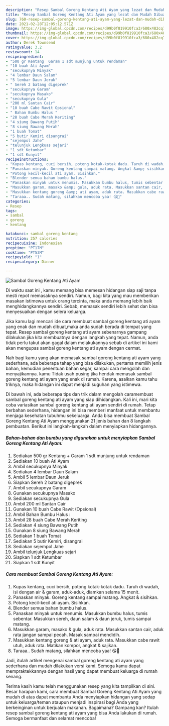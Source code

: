 ```yaml
---
description: "Resep Sambal Goreng Kentang Ati Ayam yang lezat dan Mudah Dibuat"
title: "Resep Sambal Goreng Kentang Ati Ayam yang lezat dan Mudah Dibuat"
slug: 760-resep-sambal-goreng-kentang-ati-ayam-yang-lezat-dan-mudah-dibuat
date: 2021-02-28T12:05:12.571Z
image: https://img-global.cpcdn.com/recipes/d99b0f819910fca3/680x482cq70/sambal-goreng-kentang-ati-ayam-foto-resep-utama.jpg
thumbnail: https://img-global.cpcdn.com/recipes/d99b0f819910fca3/680x482cq70/sambal-goreng-kentang-ati-ayam-foto-resep-utama.jpg
cover: https://img-global.cpcdn.com/recipes/d99b0f819910fca3/680x482cq70/sambal-goreng-kentang-ati-ayam-foto-resep-utama.jpg
author: Derek Townsend
ratingvalue: 3.2
reviewcount: 14
recipeingredient:
- "500 gr Kentang  Garam 1 sdt munjung untuk rendaman"
- "10 buah Ati Ayam"
- "secukupnya Minyak"
- "4 lembar Daun Salam"
- "5 lembar Daun Jeruk"
- " Sereh 2 batang digeprek"
- "secukupnya Garam"
- "secukupnya Masako"
- "secukupnya Gula"
- "200 ml Santan Cair"
- "10 buah Cabe Rawit Opsional"
- " Bahan Bumbu Halus "
- "28 buah Cabe Merah Keriting"
- "4 siung Bawang Putih"
- "8 siung Bawang Merah"
- "1 buah Tomat"
- "5 butir Kemiri disangrai"
- "sejempol Jahe"
- "telunjuk Lengkuas sejari"
- "1 sdt Ketumbar"
- "1 sdt Kunyit"
recipeinstructions:
- "Kupas kentang, cuci bersih, potong kotak-kotak dadu. Taruh di wadah, isi dengan air &amp; garam, aduk-aduk, diamkan selama 15 menit."
- "Panaskan minyak. Goreng kentang sampai matang. Angkat &amp; sisihkan."
- "Potong kecil-kecil ati ayam. Sisihkan."
- "Blender semua bahan bumbu halus."
- "Panaskan minyak untuk menumis. Masukkan bumbu halus, tumis sebentar. Masukkan sereh, daun salam &amp; daun jeruk, tumis sampai matang."
- "Masukkan garam, masako &amp; gula, aduk rata. Masukkan santan cair, aduk rata jangan sampai pecah. Masak sampai mendidih."
- "Masukkan kentang goreng &amp; ati ayam, aduk rata. Masukkan cabe rawit utuh, aduk rata. Matikan kompor, angkat &amp; sajikan."
- "Taraaa.. Sudah matang, silahkan mencoba yaa! 😘👏"
categories:
- Resep
tags:
- sambal
- goreng
- kentang

katakunci: sambal goreng kentang 
nutrition: 257 calories
recipecuisine: Indonesian
preptime: "PT17M"
cooktime: "PT53M"
recipeyield: "1"
recipecategory: Dinner

---
```



![Sambal Goreng Kentang Ati Ayam](https://img-global.cpcdn.com/recipes/d99b0f819910fca3/680x482cq70/sambal-goreng-kentang-ati-ayam-foto-resep-utama.jpg)

Di waktu  saat ini , kamu memang bisa memesan hidangan siap saji tanpa mesti repot memasaknya sendiri. Namun, bagi kita yang mau memberikan masakan istimewa untuk orang tercinta, maka anda memang lebih baik menghidangkannya sendiri. Sebab, memasak sendiri lebih sehat dan bisa menyesuaikan dengan selera keluarga.

Jika kamu lagi mencari ide cara membuat sambal goreng kentang ati ayam yang enak dan mudah dibuat,maka anda sudah berada di tempat yang tepat. Resep sambal goreng kentang ati ayam  sebenarnya gampang dilakukan jika kita membuatnya dengan langkah yang tepat. Namun, anda tidak perlu takut akan gagal dalam melakukannya 
sebab di artikel ini kami akan mengupas sambal goreng kentang ati ayam dengan cermat.  



Nah bagi kamu yang akan memasak sambal goreng kentang ati ayam yang sederhana, ada beberapa tahap yang bisa dilakukan, pertama memilih jenis bahan, kemudian penentuan bahan segar, sampai cara mengolah dan menyajikannya. kamu Tidak usah pusing jika hendak memasak sambal goreng kentang ati ayam yang enak di rumah. Karena, asalkan kamu  tahu triknya, maka hidangan ini dapat menjadi suguhan yang istimewa.

Di bawah ini, ada beberapa tips dan trik dalam mengolah caramembuat sambal goreng kentang ati ayam yang siap dihidangkan. Kali ini, mari kita coba variasikan sambal goreng kentang ati ayam sendiri di rumah. Tetap berbahan sederhana, hidangan ini bisa memberi manfaat untuk membantu menjaga kesehatan tubuhmu sekeluarga. Anda bisa membuat Sambal Goreng Kentang Ati Ayam menggunakan 21 jenis bahan dan 8 langkah pembuatan. Berikut ini langkah-langkah dalam menyiapkan hidangannya.

<!--inarticleads1-->

##### Bahan-bahan dan bumbu yang digunakan untuk menyiapkan Sambal Goreng Kentang Ati Ayam:

1. Sediakan 500 gr Kentang + Garam 1 sdt munjung untuk rendaman
1. Sediakan 10 buah Ati Ayam
1. Ambil secukupnya Minyak
1. Sediakan 4 lembar Daun Salam
1. Ambil 5 lembar Daun Jeruk
1. Siapkan  Sereh 2 batang digeprek
1. Ambil secukupnya Garam
1. Gunakan secukupnya Masako
1. Sediakan secukupnya Gula
1. Ambil 200 ml Santan Cair
1. Gunakan 10 buah Cabe Rawit (Opsional)
1. Ambil  Bahan Bumbu Halus :
1. Ambil 28 buah Cabe Merah Keriting
1. Sediakan 4 siung Bawang Putih
1. Gunakan 8 siung Bawang Merah
1. Sediakan 1 buah Tomat
1. Sediakan 5 butir Kemiri, disangrai
1. Sediakan sejempol Jahe
1. Ambil telunjuk Lengkuas sejari
1. Siapkan 1 sdt Ketumbar
1. Siapkan 1 sdt Kunyit




<!--inarticleads2-->

##### Cara membuat Sambal Goreng Kentang Ati Ayam:

1. Kupas kentang, cuci bersih, potong kotak-kotak dadu. Taruh di wadah, isi dengan air &amp; garam, aduk-aduk, diamkan selama 15 menit.
1. Panaskan minyak. Goreng kentang sampai matang. Angkat &amp; sisihkan.
1. Potong kecil-kecil ati ayam. Sisihkan.
1. Blender semua bahan bumbu halus.
1. Panaskan minyak untuk menumis. Masukkan bumbu halus, tumis sebentar. Masukkan sereh, daun salam &amp; daun jeruk, tumis sampai matang.
1. Masukkan garam, masako &amp; gula, aduk rata. Masukkan santan cair, aduk rata jangan sampai pecah. Masak sampai mendidih.
1. Masukkan kentang goreng &amp; ati ayam, aduk rata. Masukkan cabe rawit utuh, aduk rata. Matikan kompor, angkat &amp; sajikan.
1. Taraaa.. Sudah matang, silahkan mencoba yaa! 😘👏




Jadi, itulah artikel mengenai  sambal goreng kentang ati ayam  yang sederhana dan mudah dilakukan versi kami. Semoga kamu dapat mempraktekkannya dengan hasil yang dapat membuat keluarga di rumah senang. 

Terima kasih kamu telah menggunakan resep yang kita tampilkan di sini. Besar harapan kami, cara membuat  Sambal Goreng Kentang Ati Ayam yang mudah di atas dapat membantu Anda menyiapkan hidangan yang sedap untuk keluarga/teman ataupun menjadi inspirasi bagi Anda yang berkeinginan untuk berjualan makanan. Bagaimana? Gampang kan? Itulah resep sambal goreng kentang ati ayam yang bisa Anda lakukan di rumah. Semoga bermanfaat dan selamat mencoba!

